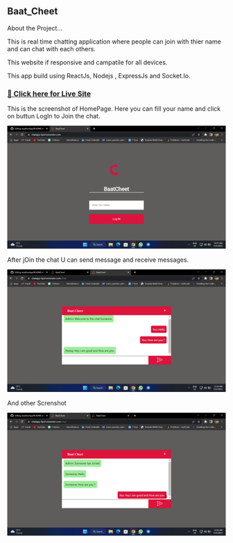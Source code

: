## Baat_Cheet

About the Project... 

This is real time chatting application where people can join with thier name and can chat with each others.

This website if responsive and campatile for all devices.

This app build using ReactJs, Nodejs , ExpressJs and Socket.Io.


### [🔴 Click here for Live Site](https://chatapp-6pzf.onrender.com)



This is the screenshot of HomePage. Here you can fill your name and click on buttun LogIn  to Join the chat.


![HomePage](https://github.com/rPankaj05/Baat_Cheet/blob/main/ScreenShots/Screenshot%20(32).png)

After jOin the chat U can send message and receive messages.


![HomePage](https://github.com/rPankaj05/Baat_Cheet/blob/main/ScreenShots/Screenshot%20(34).png)

And other Screnshot



![HomePage](https://github.com/rPankaj05/Baat_Cheet/blob/main/ScreenShots/Screenshot%20(35).png)

